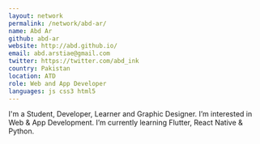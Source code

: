 ```yaml
---
layout: network
permalink: /network/abd-ar/ 
name: Abd Ar
github: abd-ar
website: http://abd.github.io/
email: abd.arstiae@gmail.com
twitter: https://twitter.com/abd_ink
country: Pakistan
location: ATD
role: Web and App Developer
languages: js css3 html5
---
```


I'm  a Student, Developer, Learner and Graphic Designer.
I’m interested in Web & App Development.
I’m currently learning Flutter, React Native & Python.
